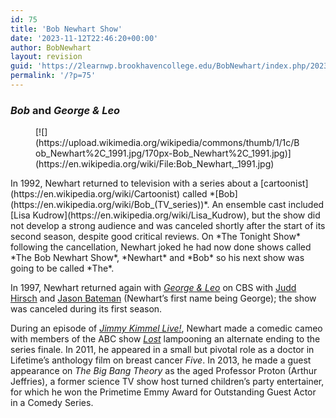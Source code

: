 ```yaml
---
id: 75
title: 'Bob Newhart Show'
date: '2023-11-12T22:46:20+00:00'
author: BobNewhart
layout: revision
guid: 'https://2learnwp.brookhavencollege.edu/BobNewhart/index.php/2023/11/12/17-autosave-v1/'
permalink: '/?p=75'
---
```


### *Bob* and *George &amp; Leo*

<figure class="wp-block-image">[![](https://upload.wikimedia.org/wikipedia/commons/thumb/1/1c/Bob_Newhart%2C_1991.jpg/170px-Bob_Newhart%2C_1991.jpg)](https://en.wikipedia.org/wiki/File:Bob_Newhart,_1991.jpg)</figure>In 1992, Newhart returned to television with a series about a [cartoonist](https://en.wikipedia.org/wiki/Cartoonist) called *[Bob](https://en.wikipedia.org/wiki/Bob_(TV_series))*. An ensemble cast included [Lisa Kudrow](https://en.wikipedia.org/wiki/Lisa_Kudrow), but the show did not develop a strong audience and was canceled shortly after the start of its second season, despite good critical reviews. On *The Tonight Show* following the cancellation, Newhart joked he had now done shows called *The Bob Newhart Show*, *Newhart* and *Bob* so his next show was going to be called *The*.

In 1997, Newhart returned again with *[George &amp; Leo](https://en.wikipedia.org/wiki/George_%26_Leo)* on CBS with [Judd Hirsch](https://en.wikipedia.org/wiki/Judd_Hirsch) and [Jason Bateman](https://en.wikipedia.org/wiki/Jason_Bateman) (Newhart’s first name being George); the show was canceled during its first season.

 During an episode of *[Jimmy Kimmel Live!](https://en.wikipedia.org/wiki/Jimmy_Kimmel_Live!)*, Newhart made a comedic cameo with members of the ABC show *[Lost](https://en.wikipedia.org/wiki/Lost_(2004_TV_series))* lampooning an alternate ending to the series finale. In 2011, he appeared in a small but pivotal role as a doctor in Lifetime’s anthology film on breast cancer *Five*. In 2013, he made a guest appearance on *The Big Bang Theory* as the aged Professor Proton (Arthur Jeffries), a former science TV show host turned children’s party entertainer, for which he won the Primetime Emmy Award for Outstanding Guest Actor in a Comedy Series.